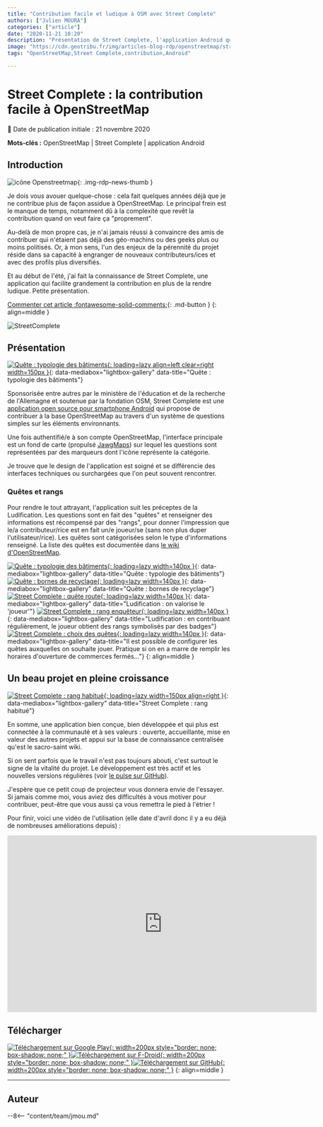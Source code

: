 ```yaml
---
title: "Contribution facile et ludique à OSM avec Street Complete"
authors: ["Julien MOURA"]
categories: ["article"]
date: "2020-11-21 10:20"
description: "Présentation de Street Complete, l'application Android qui permet de contribuer facilement et de façon ludique à OpenStreetMap."
image: "https://cdn.geotribu.fr/img/articles-blog-rdp/openstreetmap/street_complete/streetcomplete_banner.png"
tags: "OpenStreetMap,Street Complete,contribution,Android"

---
```


# Street Complete : la contribution facile à OpenStreetMap

:calendar: Date de publication initiale : 21 novembre 2020

**Mots-clés :** OpenStreetMap | Street Complete | application Android

## Introduction

![icône Openstreetmap](https://cdn.geotribu.fr/img/logos-icones/OpenStreetMap/Openstreetmap.png "Openstreetmap"){: .img-rdp-news-thumb }

Je dois vous avouer quelque-chose : cela fait quelques années déjà que je ne contribue plus de façon assidue à OpenStreetMap. Le principal frein est le manque de temps, notamment dû à la complexité que revêt la contribution quand on veut faire ça "proprement".

Au-delà de mon propre cas, je n'ai jamais réussi à convaincre des amis de contribuer qui n'étaient pas déjà des géo-machins ou des geeks plus ou moins politisés. Or, à mon sens, l'un des enjeux de la pérennité du projet réside dans sa capacité à engranger de nouveaux contributeurs/ices et avec des profils plus diversifiés.

Et au début de l'été, j'ai fait la connaissance de Street Complete, une application qui facilite grandement la contribution en plus de la rendre ludique. Petite présentation.

[Commenter cet article :fontawesome-solid-comments:](#__comments){: .md-button }
{: align=middle }

![StreetComplete](https://cdn.geotribu.fr/img/articles-blog-rdp/openstreetmap/street_complete/StreetComplete_banniere.webp "Bannière Street Complete")

## Présentation

[![Quête : typologie des bâtiments](https://cdn.geotribu.fr/img/articles-blog-rdp/openstreetmap/street_complete/StreetComplete_carte.jpg "Quête : typologie des bâtiments"){: loading=lazy align=left clear=right width=150px }](https://cdn.geotribu.fr/img/articles-blog-rdp/openstreetmap/street_complete/StreetComplete_carte.jpg){: data-mediabox="lightbox-gallery" data-title="Quête : typologie des bâtiments"}

Sponsorisée entre autres par le ministère de l'éducation et de la recherche de l'Allemagne et soutenue par la fondation OSM, Street Complete est une [application open source pour smartphone Android](https://github.com/westnordost/StreetComplete) qui propose de contribuer à la base OpenStreetMap au travers d'un système de questions simples sur les éléments environnants.

Une fois authentifié/e à son compte OpenStreetMap, l'interface principale est un fond de carte (propulsé [JawgMaps](https://www.jawg.io/)) sur lequel les questions sont représentées par des marqueurs dont l'icône représente la catégorie.

Je trouve que le design de l'application est soigné et se différencie des interfaces techniques ou surchargées que l'on peut souvent rencontrer.

### Quêtes et rangs

Pour rendre le tout attrayant, l'application suit les préceptes de la Ludification. Les questions sont en fait des "quêtes" et renseigner des informations est récompensé par des "rangs", pour donner l'impression que le/a contributeur/rice est en fait un/e joueur/se (sans non plus duper l'utilisateur/rice). Les quêtes sont catégorisées selon le type d'informations renseigné. La liste des quêtes est documentée dans [le wiki d'OpenStreetMap](https://wiki.openstreetmap.org/wiki/FR:StreetComplete/Quests).

[![Quête : typologie des bâtiments](https://cdn.geotribu.fr/img/articles-blog-rdp/openstreetmap/street_complete/StreetComplete_quete_type_batiment.jpg "Quête : typologie des bâtiments"){: loading=lazy width=140px }](https://cdn.geotribu.fr/img/articles-blog-rdp/openstreetmap/street_complete/StreetComplete_quete_type_batiment.jpg){: data-mediabox="lightbox-gallery" data-title="Quête : typologie des bâtiments"}
[![Quête : bornes de recyclage](https://cdn.geotribu.fr/img/articles-blog-rdp/openstreetmap/street_complete/StreetComplete_quete_type_dechets.jpg "Quête : bornes de recyclage"){: loading=lazy width=140px }](https://cdn.geotribu.fr/img/articles-blog-rdp/openstreetmap/street_complete/StreetComplete_quete_type_dechets.jpg){: data-mediabox="lightbox-gallery" data-title="Quête : bornes de recyclage"}
[![Street Complete : quête route](https://cdn.geotribu.fr/img/articles-blog-rdp/openstreetmap/street_complete/StreetComplete_quete_route.jpg "Street Complete : quête route"){: loading=lazy width=140px }](https://cdn.geotribu.fr/img/articles-blog-rdp/openstreetmap/street_complete/StreetComplete_quete_route.jpg){: data-mediabox="lightbox-gallery" data-title="Ludification : on valorise le 'joueur'"}
[![Street Complete : rang enquêteur](https://cdn.geotribu.fr/img/articles-blog-rdp/openstreetmap/street_complete/StreetComplete_rang_enqueteur.jpg "Street Complete : rang enquêteur"){: loading=lazy width=140px }](https://cdn.geotribu.fr/img/articles-blog-rdp/openstreetmap/street_complete/StreetComplete_rang_enqueteur.jpg){: data-mediabox="lightbox-gallery" data-title="Ludification : en contribuant régulièrement, le joueur obtient des rangs symbolisés par des badges"}
[![Street Complete : choix des quêtes](https://cdn.geotribu.fr/img/articles-blog-rdp/openstreetmap/street_complete/StreetComplete_quetes_options.jpg "Street Complete : choix des quêtes"){: loading=lazy width=140px }](https://cdn.geotribu.fr/img/articles-blog-rdp/openstreetmap/street_complete/StreetComplete_quetes_options.jpg){: data-mediabox="lightbox-gallery" data-title="Il est possible de configurer les quêtes auxquelles on souhaite jouer. Pratique si on en a marre de remplir les horaires d'ouverture de commerces fermés..."}
{: align=middle }

## Un beau projet en pleine croissance

[![Street Complete : rang habitué](https://cdn.geotribu.fr/img/articles-blog-rdp/openstreetmap/street_complete/StreetComplete_rang_habitue.jpg "Street Complete : rang habitué"){: loading=lazy width=150px align=right }](https://cdn.geotribu.fr/img/articles-blog-rdp/openstreetmap/street_complete/StreetComplete_rang_habitue.jpg){: data-mediabox="lightbox-gallery" data-title="Street Complete : rang habitué"}

En somme, une application bien conçue, bien développée et qui plus est connectée à la communauté et à ses valeurs : ouverte, accueillante, mise en valeur des autres projets et appui sur la base de connaissance centralisée qu'est le sacro-saint wiki.

Si on sent parfois que le travail n'est pas toujours abouti, c'est surtout le signe de la vitalité du projet. Le développement est très actif et les nouvelles versions régulières (voir [le pulse sur GitHub](https://github.com/westnordost/StreetComplete/pulse/monthly)).

J'espère que ce petit coup de projecteur vous donnera envie de l'essayer. Si jamais comme moi, vous aviez des difficultés à vous motiver pour contribuer, peut-être que vous aussi ça vous remettra le pied à l'étrier !

Pour finir, voici une vidéo de l'utilisation (elle date d'avril donc il y a eu déjà de nombreuses améliorations depuis) :

<iframe width="700" height="400" src="https://www.youtube-nocookie.com/embed/lcPuL7nj7e0" frameborder="0" allow="accelerometer; autoplay; clipboard-write; encrypted-media; gyroscope; picture-in-picture" allowfullscreen></iframe>

## Télécharger

[![Téléchargement sur Google Play](https://play.google.com/intl/fr_fr/badges/static/images/badges/fr_badge_web_generic.png "Télécharger sur Google Play Store"){: width=200px style="border: none; box-shadow: none;" }](https://play.google.com/store/apps/details?id=de.westnordost.streetcomplete)[![Téléchargement sur F-Droid](https://fdroid.gitlab.io/artwork/badge/get-it-on-fr.png "Télécharger sur F-Droid"){: width=200px style="border: none; box-shadow: none;" }](https://f-droid.org/packages/de.westnordost.streetcomplete/)[![Téléchargement sur GitHub](https://user-images.githubusercontent.com/663460/26973090-f8fdc986-4d14-11e7-995a-e7c5e79ed925.png "Télécharger l'APK sur GitHub"){: width=200px style="border: none; box-shadow: none;" }](https://github.com/westnordost/StreetComplete/releases/latest)
{: align=middle }

----

## Auteur

--8<-- "content/team/jmou.md"
